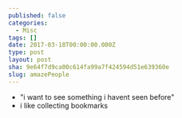 ```yaml
---
published: false
categories:
  - Misc
tags: []
date: 2017-03-18T00:00:00.000Z
type: post
layout: post
sha: 9e64f7d9ca00c614fa99a7f424594d51e639360e
slug: amazePeople
---
```

- "i want to see something i havent seen before"
- i like collecting bookmarks
